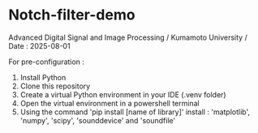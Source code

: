 # Notch-filter-demo
Advanced Digital Signal and Image Processing / Kumamoto University / Date : 2025-08-01

For pre-configuration :
1) Install Python
2) Clone this repository
3) Create a virtual Python environment in your IDE (.venv folder)
4) Open the virtual environment in a powershell terminal
5) Using the command 'pip install [name of library]' install : 'matplotlib', 'numpy', 'scipy', 'sounddevice' and 'soundfile'